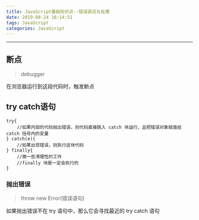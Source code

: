 ```yaml
---
title: JavaScript基础知识点--错误调试与处理
date: 2019-08-24 16:14:51
tags: JavaScript
categories: JavaScript
---
```

---

## 断点

> debugger

在浏览器运行到这段代码时，触发断点

## try catch语句

```
try{
    //如果内部的代码抛出错误，则代码直接跳入 catch 块运行，且把错误对象赋值给 catch 括号内的变量
} catch(e){
    //如果出现错误，则执行这块代码
} finally{
    //做一些清理性的工作
    //finally 块是一定会执行的
}
```

### 抛出错误

> throw new Error(错误语句)

如果抛出错误不在 try 语句中，那么它会寻找最近的 try catch 语句